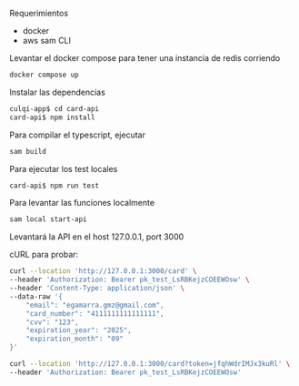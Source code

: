 Requerimientos

- docker
- aws sam CLI

Levantar el docker compose para tener una instancia de redis corriendo

```bash
docker compose up
```

Instalar las dependencias

```bash
culqi-app$ cd card-api
card-api$ npm install
```

Para compilar el typescript, ejecutar

```bash
sam build
```

Para ejecutar los test locales

```bash
card-api$ npm run test
```

Para levantar las funciones localmente

```bash
sam local start-api
```

Levantará la API en el host 127.0.0.1, port 3000

cURL para probar:

```bash
curl --location 'http://127.0.0.1:3000/card' \
--header 'Authorization: Bearer pk_test_LsRBKejzCOEEWOsw' \
--header 'Content-Type: application/json' \
--data-raw '{
    "email": "egamarra.gmz@gmail.com",
    "card_number": "4111111111111111",
    "cvv": "123",
    "expiration_year": "2025",
    "expiration_month": "09"
}'
```

```bash
curl --location 'http://127.0.0.1:3000/card?token=jfqhWdrIMJx3kuRl' \
--header 'Authorization: Bearer pk_test_LsRBKejzCOEEWOsw'
```
